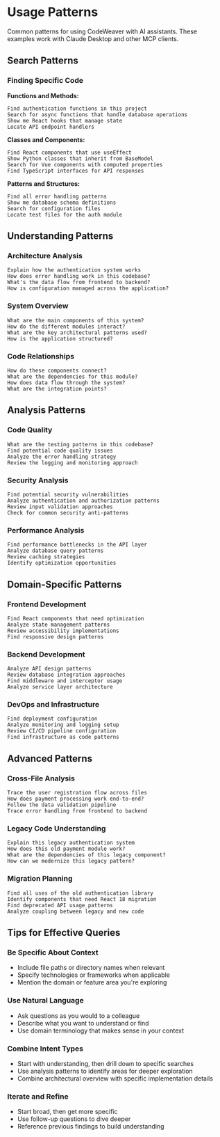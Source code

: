 <!--
SPDX-FileCopyrightText: 2025 Knitli Inc.

SPDX-License-Identifier: MIT OR Apache-2.0
-->

# Usage Patterns

Common patterns for using CodeWeaver with AI assistants. These examples work with Claude Desktop and other MCP clients.

## Search Patterns

### Finding Specific Code

**Functions and Methods:**
```
Find authentication functions in this project
Search for async functions that handle database operations
Show me React hooks that manage state
Locate API endpoint handlers
```

**Classes and Components:**
```
Find React components that use useEffect
Show Python classes that inherit from BaseModel
Search for Vue components with computed properties
Find TypeScript interfaces for API responses
```

**Patterns and Structures:**
```
Find all error handling patterns
Show me database schema definitions
Search for configuration files
Locate test files for the auth module
```

## Understanding Patterns

### Architecture Analysis

```
Explain how the authentication system works
How does error handling work in this codebase?
What's the data flow from frontend to backend?
How is configuration managed across the application?
```

### System Overview

```
What are the main components of this system?
How do the different modules interact?
What are the key architectural patterns used?
How is the application structured?
```

### Code Relationships

```
How do these components connect?
What are the dependencies for this module?
How does data flow through the system?
What are the integration points?
```

## Analysis Patterns

### Code Quality

```
What are the testing patterns in this codebase?
Find potential code quality issues
Analyze the error handling strategy
Review the logging and monitoring approach
```

### Security Analysis

```
Find potential security vulnerabilities
Analyze authentication and authorization patterns
Review input validation approaches
Check for common security anti-patterns
```

### Performance Analysis

```
Find performance bottlenecks in the API layer
Analyze database query patterns
Review caching strategies
Identify optimization opportunities
```

## Domain-Specific Patterns

### Frontend Development

```
Find React components that need optimization
Analyze state management patterns
Review accessibility implementations
Find responsive design patterns
```

### Backend Development

```
Analyze API design patterns
Review database integration approaches
Find middleware and interceptor usage
Analyze service layer architecture
```

### DevOps and Infrastructure

```
Find deployment configuration
Analyze monitoring and logging setup
Review CI/CD pipeline configuration
Find infrastructure as code patterns
```

## Advanced Patterns

### Cross-File Analysis

```
Trace the user registration flow across files
How does payment processing work end-to-end?
Follow the data validation pipeline
Trace error handling from frontend to backend
```

### Legacy Code Understanding

```
Explain this legacy authentication system
How does this old payment module work?
What are the dependencies of this legacy component?
How can we modernize this legacy pattern?
```

### Migration Planning

```
Find all uses of the old authentication library
Identify components that need React 18 migration
Find deprecated API usage patterns
Analyze coupling between legacy and new code
```

## Tips for Effective Queries

### Be Specific About Context

- Include file paths or directory names when relevant
- Specify technologies or frameworks when applicable
- Mention the domain or feature area you're exploring

### Use Natural Language

- Ask questions as you would to a colleague
- Describe what you want to understand or find
- Use domain terminology that makes sense in your context

### Combine Intent Types

- Start with understanding, then drill down to specific searches
- Use analysis patterns to identify areas for deeper exploration
- Combine architectural overview with specific implementation details

### Iterate and Refine

- Start broad, then get more specific
- Use follow-up questions to dive deeper
- Reference previous findings to build understanding